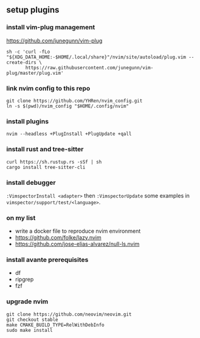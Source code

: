 ## setup plugins
### install vim-plug management
https://github.com/junegunn/vim-plug

```
sh -c 'curl -fLo "${XDG_DATA_HOME:-$HOME/.local/share}"/nvim/site/autoload/plug.vim --create-dirs \
       https://raw.githubusercontent.com/junegunn/vim-plug/master/plug.vim'
```

### link nvim config to this repo

```
git clone https://github.com/YHRen/nvim_config.git
ln -s $(pwd)/nvim_config "$HOME/.config/nvim"
```

### install plugins

`nvim --headless +PlugInstall +PlugUpdate +qall`

### install rust and tree-sitter

```
curl https://sh.rustup.rs -sSf | sh
cargo install tree-sitter-cli
```

### install debugger

`:VimspectorInstall <adapter>` then `:VimspectorUpdate`
some examples in `vimspector/support/test/<language>`.

### on my list

* write a docker file to reproduce nvim environment
* https://github.com/folke/lazy.nvim
* https://github.com/jose-elias-alvarez/null-ls.nvim

### install avante prerequisites

* df
* ripgrep
* fzf

### upgrade nvim

```
git clone https://github.com/neovim/neovim.git
git checkout stable
make CMAKE_BUILD_TYPE=RelWithDebInfo
sudo make install
```
